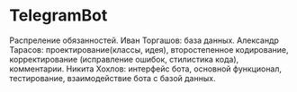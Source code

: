 # TelegramBot
Распреление обязанностей.
Иван Торгашов: база данных.
Александр Тарасов: проектирование(классы, идея), второстепенное кодирование, корректирование (исправление ошибок, стилистика кода), комментарии.
Никита Хохлов: интерфейс бота, основной функционал, тестирование, взаимодействие бота с базой данных.
